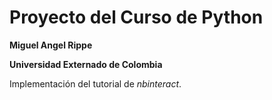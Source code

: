 # Proyecto del Curso de Python
**Miguel Angel Rippe**

**Universidad Externado de Colombia**

Implementación del tutorial de *nbinteract*.
